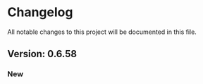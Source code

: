 # Changelog

All notable changes to this project will be documented in this file.

## Version: 0.6.58

### New



